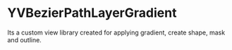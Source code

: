 # YVBezierPathLayerGradient
Its a custom view library created for applying gradient, create shape, mask and outline.
